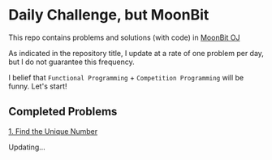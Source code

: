 # Daily Challenge, but MoonBit

This repo contains problems and solutions (with code) in [MoonBit OJ](https://oj.moonbitlang.com/problems])

As indicated in the repository title, I update at a rate of one problem per day, but I do not guarantee this frequency.

I belief that `Functional Programming` + `Competition Programming` will be funny. Let's start!

## Completed Problems

[1. Find the Unique Number](solution/solution.md#1-find-the-unique-number)

Updating...
